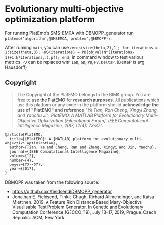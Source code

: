 # Evolutionary multi-objective optimization platform

For running PlatEmo's SMS-EMOA with DBMOPP_generator run `platemo('algorithm',@SMSEMOA,'problem',@DBMOPP);`.

After running `main`, you can use `zeros(size(theta,2),1); for iterations = 1:size(theta,3); HVS(iterations) = PD(objval(N*(iterations-1)+1:N*iterations,:),pf); end;` in command window to test various metrics. `PD` can be replaced with `IGD`, `GD`, `PD`, `HV`, `DeltaP`. (DeltaP is avg Hausdorff)


## Copyright
> The Copyright of the PlatEMO belongs to the BIMK group. You are free to [use the PlatEMO](https://github.com/BIMK/PlatEMO/releases) for **research purposes**. All publications which use this platform or any code in the platform should **acknowledge the use of "PlatEMO" and reference** _"Ye Tian, Ran Cheng, Xingyi Zhang, and Yaochu Jin, PlatEMO: A MATLAB Platform for Evolutionary Multi-Objective Optimization [Educational Forum], IEEE Computational Intelligence Magazine, 2017, 12(4): 73-87"._  

```
@article{PlatEMO,
  title={{PlatEMO}: A {MATLAB} platform for evolutionary multi-objective optimization},
  author={Tian, Ye and Cheng, Ran and Zhang, Xingyi and Jin, Yaochu},
  journal={IEEE Computational Intelligence Magazine},
  volume={12},
  number={4},
  pages={73--87},
  year={2017},
}
```
DBMOPP was taken from the following source:
- https://github.com/fieldsend/DBMOPP_generator
- Jonathan E. Fieldsend, Tinkle Chugh, Richard Allmendinger, and Kaisa Miettinen. 2019. A Feature Rich Distance-Based Many-Objective Visualisable Test Problem Generator. In Genetic and Evolutionary Computation Conference (GECCO ’19), July 13–17, 2019, Prague, Czech Republic. ACM, New York
